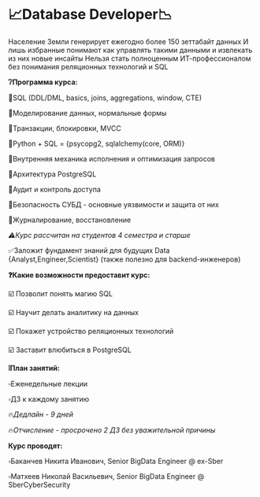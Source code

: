 # 📈Database Developer📉

Население Земли генерирует ежегодно более 150 зеттабайт данных
И лишь избранные понимают как управлять такими данными и извлекать из них новые инсайты
Нельзя стать полноценным ИТ-профессионалом без понимания реляционных технологий и SQL

**❔Программа курса:**

🔺SQL (DDL/DML, basics, joins, aggregations, window, CTE)  

🔺Моделирование данных, нормальные формы

🔺Транзакции, блокировки, MVCC

🔺Python + SQL = {psycopg2, sqlalchemy(core, ORM)}

🔺Внутренняя механика исполнения и оптимизация запросов

🔺Архитектура PostgreSQL

🔺Аудит и контроль доступа

🔺Безопасность СУБД - основные уязвимости и защита от них

🔺Журналирование, восстановление

*⚠️Курс рассчитан на студентов 4 семестра и старше*

✅Заложит фундамент знаний для будущих Data {Analyst,Engineer,Scientist} (также полезно для backend-инженеров)
  
**❓Какие возможности предоставит курс:**

☑️ Позволит понять магию SQL  

☑️ Научит делать аналитику на данных  

☑️ Покажет устройство реляционных технологий  

☑️ Заставит влюбиться в PostgreSQL 

**❕План занятий:**

▫️Еженедельные лекции

▫️ДЗ к каждому занятию
  
🔥*Дедлайн - 9 дней*
  
🔥*Отчисление - просрочено 2 ДЗ без уважительной причины*

**Курс проводят:** 

▫️Баканчев Никита Иванович, Senior BigData Engineer @ ex-Sber

▫️Матхеев Николай Васильевич, Senior BigData Engineer @ SberCyberSecurity
